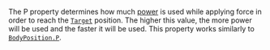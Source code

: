 The P property determines how much
[power](https://create.roblox.com/docs/https://en.wikipedia.org/wiki/Power_(physics)) is used while
applying force in order to reach the
[`Target`](https://create.roblox.com/docs/reference/engine/classes/RocketPropulsion#Target) position. The higher this value,
the more power will be used and the faster it will be used. This property
works similarly to [`BodyPosition.P`](https://create.roblox.com/docs/reference/engine/classes/BodyPosition#P).